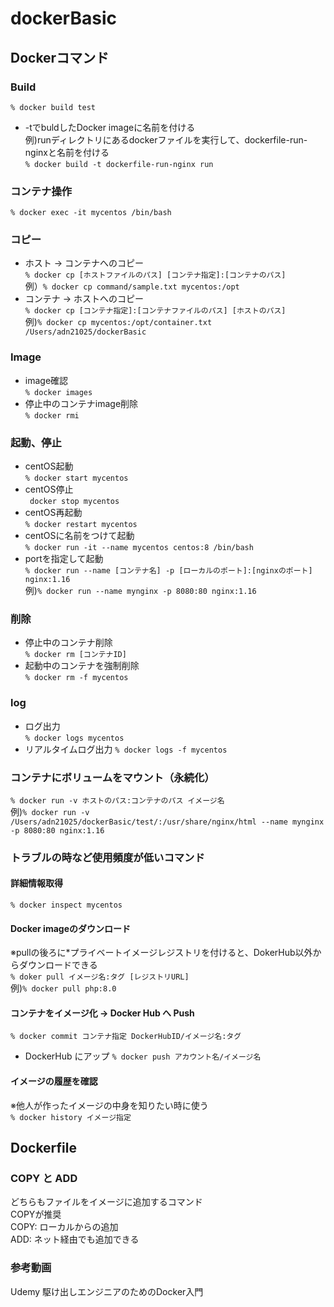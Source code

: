 # dockerBasic

## Dockerコマンド

### Build  
`% docker build test`  
- -tでbuldしたDocker imageに名前を付ける  
例)runディレクトリにあるdockerファイルを実行して、dockerfile-run-nginxと名前を付ける  
`% docker build -t dockerfile-run-nginx run`  

### コンテナ操作  
`% docker exec -it mycentos /bin/bash`  

### コピー
- ホスト → コンテナへのコピー  
`% docker cp [ホストファイルのパス] [コンテナ指定]:[コンテナのパス]`  
例）`% docker cp command/sample.txt mycentos:/opt`  
- コンテナ → ホストへのコピー  
`% docker cp [コンテナ指定]:[コンテナファイルのパス] [ホストのパス] `  
例)`% docker cp mycentos:/opt/container.txt /Users/adn21025/dockerBasic`  

### Image
- image確認  
`% docker images`  
- 停止中のコンテナimage削除  
`% docker rmi `   

### 起動、停止
- centOS起動  
`% docker start mycentos`  
- centOS停止  
` docker stop mycentos`  
- centOS再起動  
`% docker restart mycentos`  
- centOSに名前をつけて起動  
`% docker run -it --name mycentos centos:8 /bin/bash`  
- portを指定して起動  
`% docker run --name [コンテナ名] -p [ローカルのポート]:[nginxのポート] nginx:1.16`  
例)`% docker run --name mynginx -p 8080:80 nginx:1.16`  

### 削除
- 停止中のコンテナ削除  
`% docker rm [コンテナID]`  
- 起動中のコンテナを強制削除  
`% docker rm -f mycentos`  

### log
- ログ出力  
`% docker logs mycentos`  
- リアルタイムログ出力
`% docker logs -f mycentos`  

### コンテナにボリュームをマウント（永続化）
`% docker run -v ホストのパス:コンテナのパス イメージ名`  
例)`% docker run -v /Users/adn21025/dockerBasic/test/:/usr/share/nginx/html --name mynginx -p 8080:80 nginx:1.16`  


### トラブルの時など使用頻度が低いコマンド
#### 詳細情報取得
`% docker inspect mycentos`  

#### Docker imageのダウンロード
※pullの後ろに*プライベートイメージレジストリを付けると、DokerHub以外からダウンロードできる  
`% doker pull イメージ名:タグ [レジストリURL]`  
例)`% docker pull php:8.0`  

#### コンテナをイメージ化 → Docker Hub へ Push
`% docker commit コンテナ指定 DockerHubID/イメージ名:タグ`  
- DockerHub にアップ
`% docker push アカウント名/イメージ名`

#### イメージの履歴を確認  
※他人が作ったイメージの中身を知りたい時に使う  
`% docker history イメージ指定`  

## Dockerfile
### COPY と ADD
どちらもファイルをイメージに追加するコマンド  
COPYが推奨  
COPY: ローカルからの追加  
ADD:  ネット経由でも追加できる  

### 参考動画
Udemy 駆け出しエンジニアのためのDocker入門
